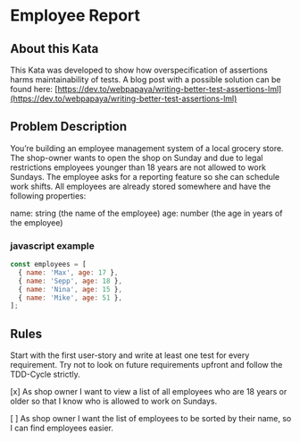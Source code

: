 # Employee Report
## About this Kata
This Kata was developed to show how overspecification of assertions harms maintainability of tests. A blog post with a possible solution can be found here: [https://dev.to/webpapaya/writing-better-test-assertions-lml](https://dev.to/webpapaya/writing-better-test-assertions-lml)

## Problem Description
You’re building an employee management system of a local grocery store. The shop-owner wants to open the shop on Sunday and due to legal restrictions employees younger than 18 years are not allowed to work Sundays. The employee asks for a reporting feature so she can schedule work shifts. All employees are already stored somewhere and have the following properties:

name: string (the name of the employee)
age: number (the age in years of the employee)

### javascript example
```javascript
const employees = [
  { name: 'Max', age: 17 },
  { name: 'Sepp', age: 18 },
  { name: 'Nina', age: 15 },
  { name: 'Mike', age: 51 },
];
```

## Rules
Start with the first user-story and write at least one test for every requirement. Try not to look on future requirements upfront and follow the TDD-Cycle strictly.

[x] As shop owner I want to view a list of all employees who are 18 years or older so that I know who is allowed to work on Sundays.

[ ] As shop owner I want the list of employees to be sorted by their name, so I can find employees easier.